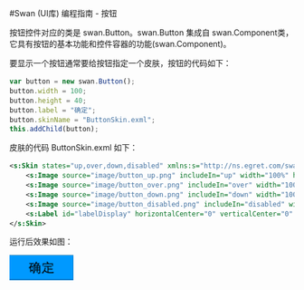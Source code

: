 #Swan (UI库) 编程指南 - 按钮

按钮控件对应的类是 swan.Button。swan.Button 集成自 swan.Component类，它具有按钮的基本功能和控件容器的功能(swan.Component)。

要显示一个按钮通常要给按钮指定一个皮肤，按钮的代码如下：

```  TypeScript
var button = new swan.Button();
button.width = 100;
button.height = 40;
button.label = "确定";
button.skinName = "ButtonSkin.exml";
this.addChild(button);
```

皮肤的代码 ButtonSkin.exml 如下：

``` XML
<s:Skin states="up,over,down,disabled" xmlns:s="http://ns.egret.com/swan" xmlns:w="http://ns.egret.com/wing">
    <s:Image source="image/button_up.png" includeIn="up" width="100%" height="100%" scale9Grid="5,5,63,16"/>
    <s:Image source="image/button_over.png" includeIn="over" width="100%" height="100%" scale9Grid="5,5,63,16"/>
    <s:Image source="image/button_down.png" includeIn="down" width="100%" height="100%" scale9Grid="5,5,63,16"/>
    <s:Image source="image/button_disabled.png" includeIn="disabled" width="100%" height="100%" scale9Grid="5,5,63,16"/>
    <s:Label id="labelDisplay" horizontalCenter="0" verticalCenter="0" fontSize="20"/>
</s:Skin>
```

运行后效果如图：

![](image/7-3-button.png)


